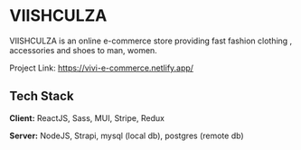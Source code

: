 
# VIISHCULZA

VIISHCULZA is an online e-commerce store providing fast fashion clothing , accessories and shoes to man, women.

Project Link: https://vivi-e-commerce.netlify.app/
## Tech Stack

**Client:** ReactJS, Sass, MUI, Stripe, Redux

**Server:** NodeJS, Strapi, mysql (local db), postgres (remote db)
